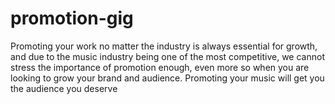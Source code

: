 # promotion-gig
Promoting your work no matter the industry is always essential for growth, and due to the music industry being one of the most competitive, we cannot stress the importance of promotion enough, even more so when you are looking to grow your brand and audience. Promoting your music will get you the audience you deserve
